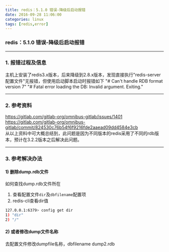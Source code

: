 ```yaml
---
title: redis：5.1.0 错误-降级后启动报错
date: 2016-09-28 11:06:00
categories: linux
tags: [redis,error]
---
```

### redis：5.1.0 错误-降级后启动报错

---

### 1. 报错过程及信息
主机上安装了redis3.x版本，后来降级到2.8.x版本，发现直接执行"redis-server 配置文件"无报错，但使用启动脚本启动时报错如下
"# Can't handle RDB format version 7"
"# Fatal error loading the DB: Invalid argument. Exiting."

---

### 2. 参考资料
https://gitlab.com/gitlab-org/omnibus-gitlab/issues/1401
https://gitlab.com/gitlab-org/omnibus-gitlab/commit/824530c76b54f6f9216fde2aaead09dd4584e3cb  
从以上资料中可大概总结到，此问题是因为不同版本的redis采用了不同的rdb版本，预计在3.2.2版本之后解决此问题。

---

### 3. 参考解决办法
#### 1) 删除dump.rdb文件
如何查找dump.rdb文件所在
1. 查看配置文件`dir`及`dbfilename`配置项
2. redis-cli查看dir值
``` bash
127.0.0.1:6379> config get dir
1) "dir"
2) "/"
```

#### 2) 或者修改dump文件名称
去配置文件修改dumpfile名称，dbfilename dump2.rdb
